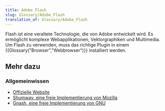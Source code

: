 ```yaml
---
title: Adobe Flash
slug: Glossary/Adobe_Flash
translation_of: Glossary/Adobe_Flash
---
```

Flash ist eine veraltete Technologie, die von Adobe entwickelt wird. Es ermöglicht komplexe Webapplikationen, Vektorgraphiken und Multimedia. Um Flash zu verwenden, muss das richtige Plugin in einem {{Glossary("Browser","Webbrowser")}} installiert werden.

## Mehr dazu

### Allgemeinwissen

- [Offizielle Website](https://www.adobe.com/products/flashruntimes.html)
- [Shumway, eine freie Implementierung von Mozilla](https://mozilla.github.io/shumway/)
- [Gnash, eine freie Implementierung von GNU](http://gnashdev.org/)
